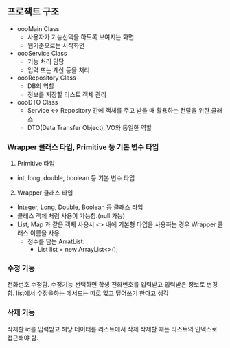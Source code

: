 ## 프로잭트 구조
- oooMain Class
  - 사용자가 기능선택을 하도록 보여지는 화면
  - 웹기준으로는 시작화면
- oooService Class
  - 기능 처리 담당
  - 입력 또는 계산 등을 처리
- oooRepository Class
  - DB의 역할
  - 정보를 저장할 리스트 객체 관리
- oooDTO Class
  - Service <-> Repository 간에 객체를 주고 받을 때 활용하는 전달을 위한 클래스
  - DTO(Data Transfer Object), VO와 동일한 역할

### Wrapper 클래스 타입, Primitive 등 기본 변수 타입
1. Primitive 타입
- int, long, double, boolean 등 기본 변수 타입
2. Wrapper 클래스 타입
- Integer, Long, Double, Boolean 등 클래스 타입
- 클래스 객체 처럼 사용이 가능함.(null 가능)
- List, Map 과 같은 객체 사용시 <> 내에 기본형 타입을 사용하는 경우 Wrapper 클래스 이름을 사용.
  - 정수를 담는 ArratList: 
    - List<integer> list = new ArrayList<>();

### 수정 기능
전화번호 수정함.
수정기능 선택하면 학생 전화번호를 입력받고 입력받은 정보로 변경함.
list에서 수정을하는 메서드는 따로 없고 덮어쓰기 한다고 생각

### 삭제 기능
삭제할 id를 입력받고 해당 데이터를 리스트에서 삭제
삭제할 때는 리스트의 인덱스로 접근해야 함.




















